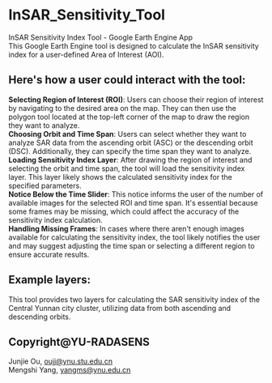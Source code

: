 # InSAR_Sensitivity_Tool
InSAR Sensitivity Index Tool - Google Earth Engine App <br>
This Google Earth Engine tool is designed to calculate the InSAR sensitivity index for a user-defined Area of Interest (AOI).<br>


## **Here's how a user could interact with the tool**:<br>
**Selecting Region of Interest (ROI)**: Users can choose their region of interest by navigating to the desired area on the map. They can then use the polygon tool located at the top-left corner of the map to draw the region they want to analyze.<br>
**Choosing Orbit and Time Span**: Users can select whether they want to analyze SAR data from the ascending orbit (ASC) or the descending orbit (DSC). Additionally, they can specify the time span they want to analyze.<br>
**Loading Sensitivity Index Layer**: After drawing the region of interest and selecting the orbit and time span, the tool will load the sensitivity index layer. This layer likely shows the calculated sensitivity index for the specified parameters.<br>
**Notice Below the Time Slider**: This notice informs the user of the number of available images for the selected ROI and time span. It's essential because some frames may be missing, which could affect the accuracy of the sensitivity index calculation.<br>
**Handling Missing Frames**: In cases where there aren't enough images available for calculating the sensitivity index, the tool likely notifies the user and may suggest adjusting the time span or selecting a different region to ensure accurate results.<br>

## Example layers:<br>
This tool provides two layers for calculating the SAR sensitivity index of the Central Yunnan city cluster, utilizing data from both ascending and descending orbits.<br>

## **Copyright@YU-RADASENS**<br>
Junjie Ou,  oujj@ynu.stu.edu.cn <br>
Mengshi Yang, yangms@ynu.edu.cn<br>
